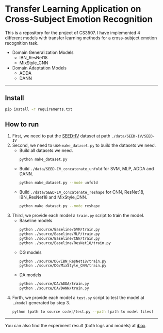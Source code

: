 # Transfer Learning Application on Cross-Subject Emotion Recognition
This is a repository for the project of CS3507. I have implemented 4 different models with transfer learning methods for a cross-subject emotion recognition task.
- Domain Generalization Models
  - IBN_ResNet18
  - MixStyle_CNN
- Domain Adaptation Models
  - ADDA
  - DANN
---
## Install
```bash
pip install -r requirements.txt
```
## How to run
1. First, we need to put the [SEED-IV](https://bcmi.sjtu.edu.cn/~seed/seed-iv.html) dataset at path `./data/SEED-IV/SEED-IV`
2. Second, we need to use `make_dataset.py` to build the datasets we need.
   -  Build all datasets we need.
        ```bash
        python make_dataset.py
        ``` 
   - Build `./data/SEED-IV_concatenate_unfold` for SVM, MLP, ADDA and DANN.
        ```bash
        python make_dataset.py --mode unfold
        ``` 
   - Build `./data/SEED-IV_concatenate_reshape` for CNN, ResNet18, IBN_ResNet18 and MixStyle_CNN.
        ```bash
        python make_dataset.py --mode reshape
        ``` 
3. Third, we provide each model a `train.py` script to train the model.
   - Baseline models
        ```bash
        python ./source/Baseline/SVM/train.py
        python ./source/Baseline/MLP/train.py
        python ./source/Baseline/CNN/train.py
        python ./source/Baseline/ResNet18/train.py
        ```
   - DG models
        ```bash
        python ./source/DG/IBN_ResNet18/train.py
        python ./source/DG/MixStyle_CNN/train.py
        ```
   - DA models
        ```bash
        python ./source/DA/ADDA/train.py
        python ./source/DA/DANN/train.py
        ```
4. Forth, we provide each model a `test.py` script to test the model at `./model` generated by step 3.
   ```bash
   python [path to source code]/test.py --path [path to model files]
   ```
---
You can also find the experiment result (both logs and models) at [jbox](https://jbox.sjtu.edu.cn/l/i1Nkpa).